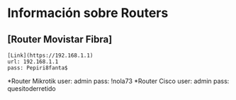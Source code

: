 <!-- TITLE: Routers -->
<!-- SUBTITLE: Listado de Routers -->

# Información sobre Routers
## [Router Movistar Fibra]
	[Link](https://192.168.1.1)
	url: 192.168.1.1
	pass: Pepiri8fanta$
*Router Mikrotik
	user: admin
	pass: !nola73
*Router Cisco
	user: admin
	pass: quesitoderretido

